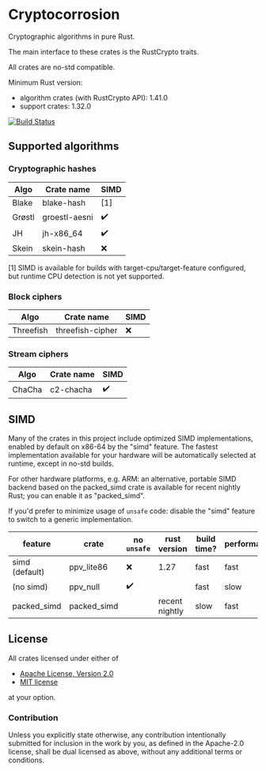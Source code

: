 # Cryptocorrosion

Cryptographic algorithms in pure Rust.

The main interface to these crates is the RustCrypto traits.

All crates are no-std compatible.

Minimum Rust version:
- algorithm crates (with RustCrypto API): 1.41.0
- support crates: 1.32.0

[![Build Status](https://travis-ci.org/cryptocorrosion/cryptocorrosion.svg?branch=master)](https://travis-ci.org/cryptocorrosion/cryptocorrosion)

## Supported algorithms

### Cryptographic hashes

| Algo   | Crate name    | SIMD               |
| ------ | ------------- | ------------------ |
| Blake  | blake-hash    | [1]                |
| Grøstl | groestl-aesni | :heavy_check_mark: |
| JH     | jh-x86\_64    | :heavy_check_mark: |
| Skein  | skein-hash    | :x:                |

[1] SIMD is available for builds with target-cpu/target-feature configured, but
runtime CPU detection is not yet supported.

### Block ciphers

| Algo       | Crate name       | SIMD               |
| ---------- | ---------------- | ------------------ |
| Threefish  | threefish-cipher | :x:                |

### Stream ciphers

| Algo       | Crate name | SIMD               |
| ---------- | ---------- | ------------------ |
| ChaCha     | c2-chacha  | :heavy_check_mark: |

## SIMD

Many of the crates in this project include optimized SIMD implementations,
enabled by default on x86-64 by the "simd" feature. The fastest implementation
available for your hardware will be automatically selected at runtime, except
in no-std builds.

For other hardware platforms, e.g. ARM: an alternative, portable SIMD backend
based on the packed\_simd crate is available for recent nightly Rust; you can
enable it as "packed\_simd". 

If you'd prefer to minimize usage of `unsafe` code: disable the "simd" feature
to switch to a generic implementation.

| feature        | crate        | no `unsafe`        | rust version   | build time? | performance   |
| -------------- | ------------ | ------------------ | -------------- | ----------- | ------------- |
| simd (default) | ppv\_lite86  | :x:                | 1.27           | fast        | fast          |
| (no simd)      | ppv\_null    | :heavy_check_mark: |                | fast        | slow          |
| packed\_simd   | packed\_simd |                    | recent nightly | slow        | fast          |

## License

All crates licensed under either of

 * [Apache License, Version 2.0](http://www.apache.org/licenses/LICENSE-2.0)
 * [MIT license](http://opensource.org/licenses/MIT)

at your option.

### Contribution

Unless you explicitly state otherwise, any contribution intentionally submitted
for inclusion in the work by you, as defined in the Apache-2.0 license, shall
be dual licensed as above, without any additional terms or conditions.
